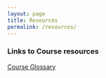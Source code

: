 ```yaml
---
layout: page
title: Resources
permalink: /resources/
---
```



### Links to Course resources ## 

[Course Glossary](https://princeton.instructure.com/courses/8132/pages/course-glossary)